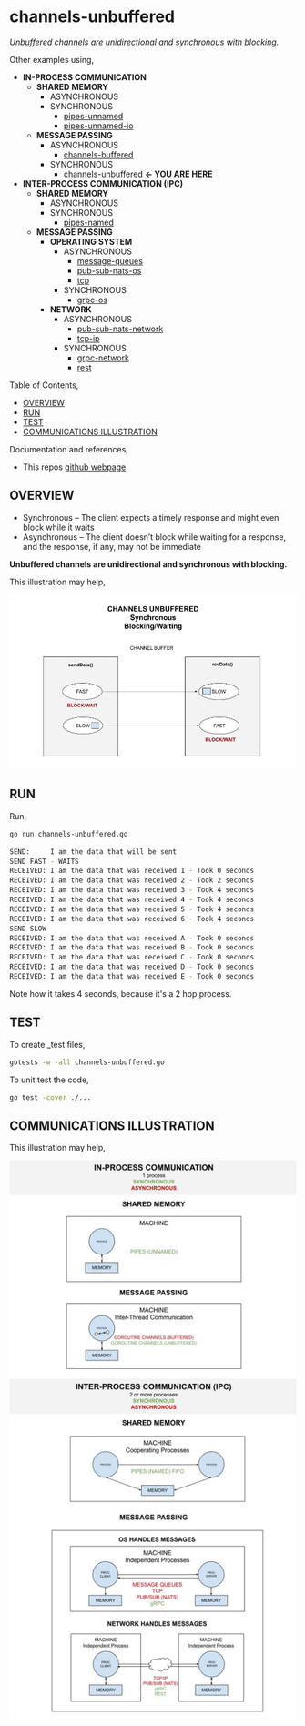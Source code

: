# channels-unbuffered

_Unbuffered channels are unidirectional and synchronous with blocking._

Other examples using,

* **IN-PROCESS COMMUNICATION**
  * **SHARED MEMORY**
    * ASYNCHRONOUS
    * SYNCHRONOUS
      * [pipes-unnamed](https://github.com/JeffDeCola/my-go-examples/tree/master/in-process-communication/shared-memory/synchronous/pipes-unnamed)
      * [pipes-unnamed-io](https://github.com/JeffDeCola/my-go-examples/tree/master/in-process-communication/shared-memory/synchronous/pipes-unnamed-io)
  * **MESSAGE PASSING**
    * ASYNCHRONOUS
      * [channels-buffered](https://github.com/JeffDeCola/my-go-examples/tree/master/in-process-communication/message-passing/asynchronous/channels-buffered)
    * SYNCHRONOUS
      * [channels-unbuffered](https://github.com/JeffDeCola/my-go-examples/tree/master/in-process-communication/message-passing/synchronous/channels-unbuffered)
        **<- YOU ARE HERE**
* **INTER-PROCESS COMMUNICATION (IPC)**
  * **SHARED MEMORY**
    * ASYNCHRONOUS
    * SYNCHRONOUS
      * [pipes-named](https://github.com/JeffDeCola/my-go-examples/tree/master/inter-process-communication-ipc/shared-memory/synchronous/pipes-named)
  * **MESSAGE PASSING**
    * **OPERATING SYSTEM**
      * ASYNCHRONOUS
        * [message-queues](https://github.com/JeffDeCola/my-go-examples/tree/master/inter-process-communication-ipc/message-passing/operating-system/asynchronous/message-queues)
        * [pub-sub-nats-os](https://github.com/JeffDeCola/my-go-examples/tree/master/inter-process-communication-ipc/message-passing/operating-system/asynchronous/pub-sub-nats-os)
        * [tcp](https://github.com/JeffDeCola/my-go-examples/tree/master/inter-process-communication-ipc/message-passing/operating-system/asynchronous/tcp)
      * SYNCHRONOUS
        * [grpc-os](https://github.com/JeffDeCola/my-go-examples/tree/master/inter-process-communication-ipc/message-passing/operating-system/synchronous/grpc-os)
    * **NETWORK**
      * ASYNCHRONOUS
        * [pub-sub-nats-network](https://github.com/JeffDeCola/my-go-examples/tree/master/inter-process-communication-ipc/message-passing/network/asynchronous/pub-sub-nats-network)
        * [tcp-ip](https://github.com/JeffDeCola/my-go-examples/tree/master/inter-process-communication-ipc/message-passing/network/asynchronous/tcp-ip)
      * SYNCHRONOUS
        * [grpc-network](https://github.com/JeffDeCola/my-go-examples/tree/master/inter-process-communication-ipc/message-passing/network/synchronous/grpc-network)
        * [rest](https://github.com/JeffDeCola/my-go-examples/tree/master/inter-process-communication-ipc/message-passing/network/synchronous/rest)

Table of Contents,

* [OVERVIEW](https://github.com/JeffDeCola/my-go-examples/tree/master/in-process-communication/message-passing/synchronous/channels-unbuffered#overview)
* [RUN](https://github.com/JeffDeCola/my-go-examples/tree/master/in-process-communication/message-passing/synchronous/channels-unbuffered#run)
* [TEST](https://github.com/JeffDeCola/my-go-examples/tree/master/in-process-communication/message-passing/synchronous/channels-unbuffered#test)
* [COMMUNICATIONS ILLUSTRATION](https://github.com/JeffDeCola/my-go-examples/tree/master/in-process-communication/message-passing/synchronous/channels-unbuffered#communications-illustration)

Documentation and references,

* This repos [github webpage](https://jeffdecola.github.io/my-go-examples/)

## OVERVIEW

* Synchronous – The client expects a timely response and might
  even block while it waits
* Asynchronous – The client doesn’t block while waiting for a response,
  and the response, if any, may not be immediate

**Unbuffered channels are unidirectional and synchronous with blocking.**

This illustration  may help,

![IMAGE - channels-unbuffered.jpg - IMAGE](../../../../docs/pics/in-process-communication/channels-unbuffered.jpg)

## RUN

Run,

```bash
go run channels-unbuffered.go
```

```bash
SEND:     I am the data that will be sent 
SEND FAST - WAITS
RECEIVED: I am the data that was received 1 - Took 0 seconds 
RECEIVED: I am the data that was received 2 - Took 2 seconds 
RECEIVED: I am the data that was received 3 - Took 4 seconds 
RECEIVED: I am the data that was received 4 - Took 4 seconds 
RECEIVED: I am the data that was received 5 - Took 4 seconds 
RECEIVED: I am the data that was received 6 - Took 4 seconds 
SEND SLOW
RECEIVED: I am the data that was received A - Took 0 seconds 
RECEIVED: I am the data that was received B - Took 0 seconds 
RECEIVED: I am the data that was received C - Took 0 seconds 
RECEIVED: I am the data that was received D - Took 0 seconds 
RECEIVED: I am the data that was received E - Took 0 seconds 
```

Note how it takes 4 seconds, because it's a 2 hop process.

## TEST

To create _test files,

```bash
gotests -w -all channels-unbuffered.go
```

To unit test the code,

```bash
go test -cover ./... 
```

## COMMUNICATIONS ILLUSTRATION

This illustration may help,

![IMAGE - communications-overview.jpg - IMAGE](../../../../docs/pics/in-process-communication/communications-overview.jpg)
